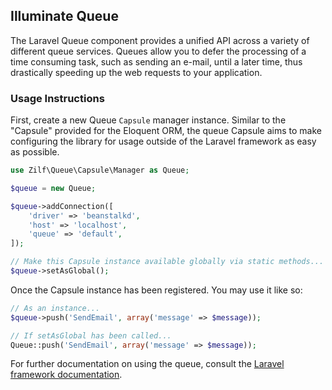 ## Illuminate Queue

The Laravel Queue component provides a unified API across a variety of different queue services. Queues allow you to defer the processing of a time consuming task, such as sending an e-mail, until a later time, thus drastically speeding up the web requests to your application.

### Usage Instructions

First, create a new Queue `Capsule` manager instance. Similar to the "Capsule" provided for the Eloquent ORM, the queue Capsule aims to make configuring the library for usage outside of the Laravel framework as easy as possible.

```PHP
use Zilf\Queue\Capsule\Manager as Queue;

$queue = new Queue;

$queue->addConnection([
    'driver' => 'beanstalkd',
    'host' => 'localhost',
    'queue' => 'default',
]);

// Make this Capsule instance available globally via static methods... (optional)
$queue->setAsGlobal();
```

Once the Capsule instance has been registered. You may use it like so:

```PHP
// As an instance...
$queue->push('SendEmail', array('message' => $message));

// If setAsGlobal has been called...
Queue::push('SendEmail', array('message' => $message));
```

For further documentation on using the queue, consult the [Laravel framework documentation](https://laravel.com/docs).
